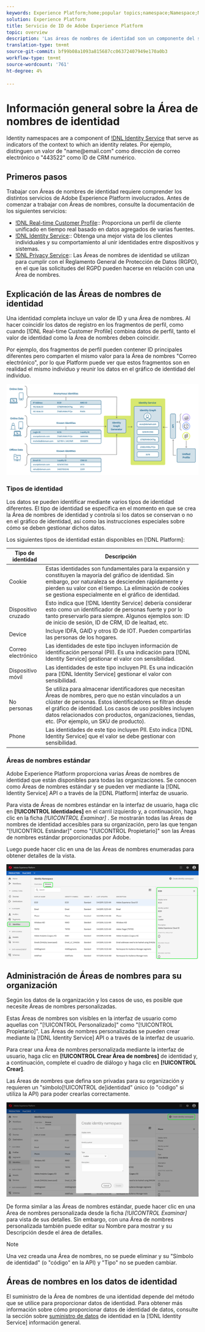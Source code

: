 ```yaml
---
keywords: Experience Platform;home;popular topics;namespace;Namespace;Namespaces;namespaces;identity namespace;Identity namespace;identity;Identity;Identity service;identity service
solution: Experience Platform
title: Servicio de ID de Adobe Experience Platform
topic: overview
description: 'Las áreas de nombres de identidad son un componente del servicio de identidad de   que sirve de indicadores del contexto al que se relaciona una identidad. Por ejemplo, distinguen un valor de "name<span>@email.com" como dirección de correo electrónico o "443522" como ID de CRM numérico. '
translation-type: tm+mt
source-git-commit: bf99b08a1093a815687cc06372407949e170a0b3
workflow-type: tm+mt
source-wordcount: '761'
ht-degree: 4%

---
```



# Información general sobre la Área de nombres de identidad

Identity namespaces are a component of [!DNL Identity Service](./home.md) that serve as indicators of the context to which an identity relates. Por ejemplo, distinguen un valor de &quot;name<span>@email.com&quot; como dirección de correo electrónico o &quot;443522&quot; como ID de CRM numérico.

## Primeros pasos

Trabajar con Áreas de nombres de identidad requiere comprender los distintos servicios de Adobe Experience Platform involucrados. Antes de comenzar a trabajar con Áreas de nombres, consulte la documentación de los siguientes servicios:

- [!DNL Real-time Customer Profile](../profile/home.md):: Proporciona un perfil de cliente unificado en tiempo real basado en datos agregados de varias fuentes.
- [!DNL Identity Service](./home.md):: Obtenga una mejor vista de los clientes individuales y su comportamiento al unir identidades entre dispositivos y sistemas.
- [!DNL Privacy Service](../privacy-service/home.md):: Las Áreas de nombres de identidad se utilizan para cumplir con el Reglamento General de Protección de Datos (RGPD), en el que las solicitudes del RGPD pueden hacerse en relación con una Área de nombres.

## Explicación de las Áreas de nombres de identidad

Una identidad completa incluye un valor de ID y una Área de nombres. Al hacer coincidir los datos de registro en los fragmentos de perfil, como cuando [!DNL Real-time Customer Profile] combina datos de perfil, tanto el valor de identidad como la Área de nombres deben coincidir.

Por ejemplo, dos fragmentos de perfil pueden contener ID principales diferentes pero comparten el mismo valor para la Área de nombres &quot;Correo electrónico&quot;, por lo que Platform puede ver que estos fragmentos son en realidad el mismo individuo y reunir los datos en el gráfico de identidad del individuo.

![](images/identity-service-stitching.png)

### Tipos de identidad

Los datos se pueden identificar mediante varios tipos de identidad diferentes. El tipo de identidad se especifica en el momento en que se crea la Área de nombres de identidad y controla si los datos se conservan o no en el gráfico de identidad, así como las instrucciones especiales sobre cómo se deben gestionar dichos datos.

Los siguientes tipos de identidad están disponibles en [!DNL Platform]:

| Tipo de identidad | Descripción |
| --- | --- |
| Cookie | Estas identidades son fundamentales para la expansión y constituyen la mayoría del gráfico de identidad. Sin embargo, por naturaleza se descienden rápidamente y pierden su valor con el tiempo. La eliminación de cookies se gestiona especialmente en el gráfico de identidad. |
| Dispositivo cruzado | Esto indica que [!DNL Identity Service] debería considerar esto como un identificador de personas fuerte y por lo tanto preservarlo para siempre. Algunos ejemplos son: ID de inicio de sesión, ID de CRM, ID de lealtad, etc. |
| Device | Incluye IDFA, GAID y otros ID de IOT. Pueden compartirlas las personas de los hogares. |
| Correo electrónico | Las identidades de este tipo incluyen información de identificación personal (PII). Es una indicación para [!DNL Identity Service] gestionar el valor con sensibilidad. |
| Dispositivo móvil | Las identidades de este tipo incluyen PII. Es una indicación para [!DNL Identity Service] gestionar el valor con sensibilidad. |
| No personas | Se utiliza para almacenar identificadores que necesitan Áreas de nombres, pero que no están vinculados a un clúster de personas. Estos identificadores se filtran desde el gráfico de identidad. Los casos de uso posibles incluyen datos relacionados con productos, organizaciones, tiendas, etc. (Por ejemplo, un SKU de producto). |
| Phone | Las identidades de este tipo incluyen PII. Esto indica [!DNL Identity Service] que el valor se debe gestionar con sensibilidad. |

### Áreas de nombres estándar

Adobe Experience Platform proporciona varias Áreas de nombres de identidad que están disponibles para todas las organizaciones. Se conocen como Áreas de nombres estándar y se pueden ver mediante la [!DNL Identity Service] API o a través de la [!DNL Platform] interfaz de usuario.

Para vista de Áreas de nombres estándar en la interfaz de usuario, haga clic en **[!UICONTROL Identidades]** en el carril izquierdo y, a continuación, haga clic en la ficha *[!UICONTROL Examinar]* . Se mostrarán todas las Áreas de nombres de identidad accesibles para su organización, pero las que tengan &quot;[!UICONTROL Estándar]&quot; como &quot;[!UICONTROL Propietario]&quot; son las Áreas de nombres estándar proporcionadas por Adobe.

Luego puede hacer clic en una de las Áreas de nombres enumeradas para obtener detalles de la vista.

![](./images/standard-namespace-detail.png)

## Administración de Áreas de nombres para su organización

Según los datos de la organización y los casos de uso, es posible que necesite Áreas de nombres personalizadas.

Estas Áreas de nombres son visibles en la interfaz de usuario como aquellas con &quot;[!UICONTROL Personalizado]&quot; como &quot;[!UICONTROL Propietario]&quot;. Las Áreas de nombres personalizadas se pueden crear mediante la [!DNL Identity Service] API o a través de la interfaz de usuario.

Para crear una Área de nombres personalizada mediante la interfaz de usuario, haga clic en **[!UICONTROL Crear Área de nombres]** de identidad y, a continuación, complete el cuadro de diálogo y haga clic en **[!UICONTROL Crear]**.

Las Áreas de nombres que defina son privadas para su organización y requieren un &quot;símbolo[!UICONTROL de]identidad&quot; único (o &quot;código&quot; si utiliza la API) para poder crearlas correctamente.

![](./images/create-identity-namespace.png)

De forma similar a las Áreas de nombres estándar, puede hacer clic en una Área de nombres personalizada desde la ficha *[!UICONTROL Examinar]* para vista de sus detalles. Sin embargo, con una Área de nombres personalizada también puede editar su Nombre para mostrar y su Descripción desde el área de detalles.

>[!NOTE]
>
>Una vez creada una Área de nombres, no se puede eliminar y su &quot;Símbolo de identidad&quot; (o &quot;código&quot; en la API) y &quot;Tipo&quot; no se pueden cambiar.

## Áreas de nombres en los datos de identidad

El suministro de la Área de nombres de una identidad depende del método que se utilice para proporcionar datos de identidad. Para obtener más información sobre cómo proporcionar datos de identidad de datos, consulte la sección sobre [suministro de datos](./home.md#supplying-identity-data-to-identity-service) de identidad en la [!DNL Identity Service] información general.
